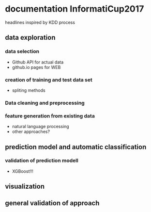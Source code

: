 # documentation InformatiCup2017
headlines inspired by KDD process

## data exploration

### data selection
* Github API for actual data
* github.io pages for WEB

### creation of training and test data set
* spliting methods

### Data cleaning and preprocessing

### feature generation from existing data
* natural language processing
* other approaches?

## prediction model and automatic classification

### validation of prediction modell
* XGBoost!!!

## visualization

## general validation of approach